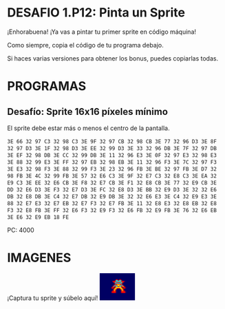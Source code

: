 # DESAFIO 1.P12: Pinta un Sprite

¡Enhorabuena! ¡Ya vas a pintar tu primer sprite en código máquina!

Como siempre, copia el código de tu programa debajo. 

Si haces varias versiones para obtener los bonus, puedes copiarlas todas.

# PROGRAMAS

## Desafío: Sprite 16x16 píxeles mínimo
El sprite debe estar más o menos el centro de la pantalla.
```
3E 66 32 97 C3 32 98 C3 3E 9F 32 97 CB 32 98 CB 3E 77 32 96 D3 3E 8F 32 97 D3 3E 1F 32 98 D3 3E EE 32 99 D3 3E 33 32 96 DB 3E 7F 32 97 DB 3E EF 32 98 DB 3E CC 32 99 DB 3E 11 32 96 E3 3E 0F 32 97 E3 32 98 E3 3E 88 32 99 E3 3E FF 32 97 EB 32 98 EB 3E 11 32 96 F3 3E 7C 32 97 F3 3E E3 32 98 F3 3E 88 32 99 F3 3E 23 32 96 FB 3E BE 32 97 FB 3E D7 32 98 FB 3E 4C 32 99 FB 3E 57 32 E6 C3 3E 9F 32 E7 C3 32 E8 C3 3E EA 32 E9 C3 3E EE 32 E6 CB 3E F8 32 E7 CB 3E F1 32 E8 CB 3E 77 32 E9 CB 3E DD 32 E6 D3 3E F3 32 E7 D3 3E FC 32 E8 D3 3E BB 32 E9 D3 3E 32 32 E6 DB 32 E8 DB 3E C4 32 E7 DB 32 E9 DB 3E 32 32 E6 E3 3E C4 32 E9 E3 3E 88 32 E7 E3 32 E7 EB 32 E7 F3 32 E7 FB 3E 11 32 E8 E3 32 E8 EB 32 E8 F3 32 E8 FB 3E FF 32 E6 F3 32 E9 F3 32 E6 FB 32 E9 FB 3E 76 32 E6 EB 3E E6 32 E9 EB 18 FE
```
PC: 4000

# IMAGENES
¡Captura tu sprite y súbelo aquí!
![Desafío](sprite.png)
